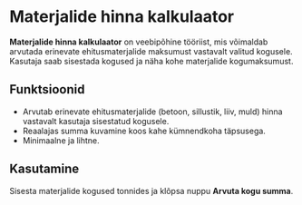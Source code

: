 # Materjalide hinna kalkulaator

**Materjalide hinna kalkulaator** on veebipõhine tööriist, mis võimaldab arvutada erinevate ehitusmaterjalide maksumust vastavalt valitud kogusele. Kasutaja saab sisestada kogused ja näha kohe materjalide kogumaksumust.

## Funktsioonid
- Arvutab erinevate ehitusmaterjalide (betoon, sillustik, liiv, muld) hinna vastavalt kasutaja sisestatud kogusele.
- Reaalajas summa kuvamine koos kahe kümnendkoha täpsusega.
- Minimaalne ja lihtne.

## Kasutamine

Sisesta materjalide kogused tonnides ja klõpsa nuppu **Arvuta kogu summa**.
